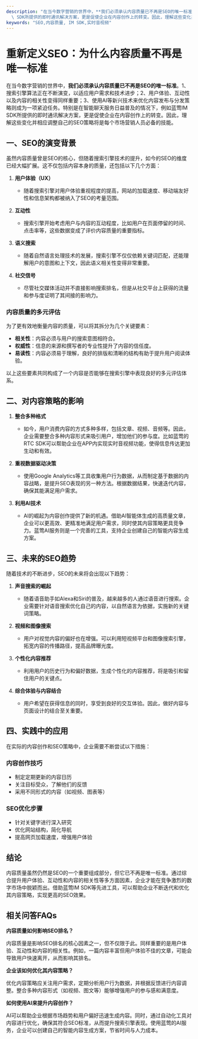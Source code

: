 ```yaml
---
description: "在当今数字营销的世界中，**我们必须承认内容质量已不再是SEO的唯一标准**。1、搜索引擎算法正在不断演变，以适应用户需求和技术进步；2、用户体验、互动性以及内容的相关性变得同样重要；3、使用AI等新兴技术来优化内容发布与分发策略则成为一项紧迫任务。特别是在智能聊天服务日益普及的情况下，例如蓝莺IM\
  \ SDK所提供的即时通讯解决方案，更是促使企业在内容创作上的转变。因此，理解这些变化并相应调整自己的SEO策略将是每个市场营销人员必备的技能。"
keywords: "SEO,内容质量, IM SDK,实时音视频"
---
```

# 重新定义SEO：为什么内容质量不再是唯一标准

在当今数字营销的世界中，**我们必须承认内容质量已不再是SEO的唯一标准**。1、搜索引擎算法正在不断演变，以适应用户需求和技术进步；2、用户体验、互动性以及内容的相关性变得同样重要；3、使用AI等新兴技术来优化内容发布与分发策略则成为一项紧迫任务。特别是在智能聊天服务日益普及的情况下，例如蓝莺IM SDK所提供的即时通讯解决方案，更是促使企业在内容创作上的转变。因此，理解这些变化并相应调整自己的SEO策略将是每个市场营销人员必备的技能。

## 一、SEO的演变背景

虽然内容质量曾是SEO的核心，但随着搜索引擎技术的提升，如今的SEO的维度已经大幅扩展。这不仅包括内容本身的质量，还包括以下几个方面：

1. **用户体验（UX）**
   - 随着搜索引擎对用户体验重视程度的提高，网站的加载速度、移动端友好性和信息架构都被纳入了SEO的考量范围。
   
2. **互动性**
   - 搜索引擎开始考虑用户与内容的互动程度，比如用户在页面停留的时间、点击率等，这些数据变成了评价内容质量的重要指标。

3. **语义搜索**
   - 随着自然语言处理技术的发展，搜索引擎不仅仅依赖关键词匹配，还能理解用户的意图和上下文，因此语义相关性变得非常重要。

4. **社交信号**
   - 尽管社交媒体活动并不直接影响搜索排名，但是从社交平台上获得的流量和参与度证明了其间接的影响力。

### 内容质量的多元评估

为了更有效地衡量内容的质量，可以将其拆分为几个关键要素：

- **相关性**：内容必须与用户的搜索意图相符合。
- **权威性**：信息的来源和撰写者的专业性提升了内容的信任度。
- **易读性**：内容必须易于理解，良好的排版和清晰的结构有助于提升用户阅读体验。

以上这些要素共同构成了一个内容是否能够在搜索引擎中表现良好的多元评估体系。

## 二、对内容策略的影响

1. **整合多种格式**
   - 如今，用户消费内容的方式多种多样，包括文章、视频、音频等。因此，企业需要整合多种内容形式来吸引用户，增加他们的参与度。比如蓝莺的RTC SDK可以帮助企业在APP内实现实时音视频功能，使得信息传达更加生动和有效。

2. **重视数据驱动决策**
   - 使用Google Analytics等工具收集用户行为数据，从而制定基于数据的内容战略，是提升SEO表现的另一种方法。根据数据结果，快速迭代内容，确保其能满足用户需求。

3. **利用AI技术**
   - AI的崛起为内容创作提供了新的机遇。借助AI智能体生成的高质量文章，企业可以更高效、更精准地满足用户需求，同时使其内容策略更具竞争力。蓝莺AI服务则是一个完善的工具，支持企业创建自己的智能内容生成方案。

## 三、未来的SEO趋势

随着技术的不断进步，SEO的未来将会出现以下趋势：

1. **声音搜索的崛起**
   - 随着语音助手如Alexa和Siri的普及，越来越多的人通过语音进行搜索。企业需要针对语音搜索优化自己的内容，以自然语言为依据，实施新的关键词策略。

2. **视频和图像搜索**
   - 用户对视觉内容的偏好也在增强。可以利用短视频平台和图像搜索引擎，拓宽内容的传播路径，提高品牌曝光度。

3. **个性化内容推荐**
   - 利用用户的历史行为和偏好数据，生成个性化的内容推荐，将是吸引和留住用户的关键点。

4. **综合体验与内容结合**
   - 用户希望在获得信息的同时，享受到良好的交互体验。因此，做好内容与页面设计的结合至关重要。

## 四、实践中的应用

在实际的内容创作和SEO策略中，企业需要不断尝试以下措施：

### 内容创作技巧

- 制定定期更新的内容日历
- 关注目标受众，了解他们的反馈
- 采用不同形式的内容（如视频、图表等）

### SEO优化步骤

- 针对关键字进行深入研究
- 优化网站结构，简化导航
- 提高网页加载速度，增强用户体验

## 结论

内容质量虽然仍然是SEO的一个重要组成部分，但它已不再是唯一标准。通过综合提升用户体验、互动性和内容的相关性等多方面因素，企业才能在竞争激烈的数字市场中脱颖而出。借助蓝莺IM SDK等先进工具，可以帮助企业不断迭代和优化其内容策略，实现更高的SEO效果。

## 相关问答FAQs

**内容质量如何影响SEO排名？**

内容质量是影响SEO排名的核心因素之一，但不仅限于此。同样重要的是用户体验、互动性和内容的相关性。例如，一篇内容丰富但用户体验不佳的文章，可能会导致用户快速离开，从而影响其排名。

**企业该如何优化其内容策略？**

优化内容策略应关注用户需求，定期分析用户行为数据，并根据反馈进行内容调整。整合多种内容形式（如视频、图文等）能够增强用户的参与感和满意度。

**如何使用AI来提升内容创作？**

AI可以帮助企业根据市场趋势和用户偏好迅速生成内容。同时，通过自动化工具对内容进行优化，确保其符合SEO标准，从而提升搜索引擎表现。使用蓝莺的AI服务，企业可以创建自己的智能内容生成方案，节省时间与人力成本。
